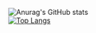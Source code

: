 ![Anurag's GitHub stats](https://github-readme-stats.vercel.app/api?username=Synterragen&show_icons=true&theme=Gradient) <br />
[![Top Langs](https://github-readme-stats.vercel.app/api/top-langs/?username=Synterragen&langs_count=10)](https://github.com/anuraghazra/github-readme-stats)
